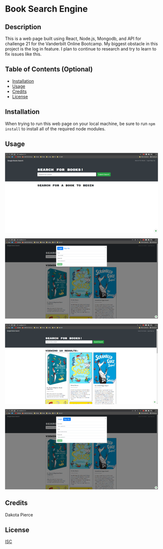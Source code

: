 # Book Search Engine

## Description

This is a web page built using React, Node.js, Mongodb, and API for challenge 21 for the Vanderbilt Online Bootcamp. My biggest obstacle in this project is the log in feature. I plan to continue to research and try to learn to fix issues like this.


## Table of Contents (Optional)

* [Installation](#installation)
* [Usage](#usage)
* [Credits](#credits)
* [License](#license)


## Installation

When trying to run this web page on your local machine, be sure to run ```npm install``` to install all of the required node modules.


## Usage 

![alt text](https://github.com/apierce17/Book-Search-Engine/blob/main/Assets/Images/EmptyDashboard.png)

![alt text](https://github.com/apierce17/Book-Search-Engine/blob/main/Assets/Images/LoginPrompt.png)

![alt text](https://github.com/apierce17/Book-Search-Engine/blob/main/Assets/Images/SeachedTitles.png)

![alt text](https://github.com/apierce17/Book-Search-Engine/blob/main/Assets/Images/SignupPrompt.png)

## Credits

Dakota Pierce


## License

[ISC](https://choosealicense.com/licenses/isc/)
